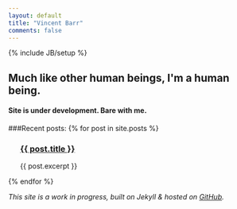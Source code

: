 ```yaml
---
layout: default
title: "Vincent Barr"
comments: false
---
```

{% include JB/setup %}

<h2 style="border: 0">Much like other human beings, I'm a human being.</h2>

<h4>Site is under development. Bare with me.</h4>

###Recent posts:
{% for post in site.posts %}
<ul class="posts">
<p><h3><a href=" {{ post.url }} ">{{ post.title }}</a></h3>
{{ post.excerpt }}</p>
</ul>
{% endfor %}

_This site is a work in progress, built on Jekyll & hosted on [GitHub](https://github.com/vincentbarr/vincentbarr.github.com)._